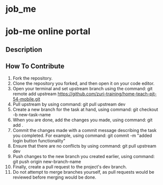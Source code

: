 # job_me

# job-me online portal
## Description


## How To Contribute
1. Fork the repository.
2. Clone the repository you forked, and then open it on your code editor.
3. Open your terminal and set upstream branch using the command: git remote add upstream https://github.com/zuri-training/home-teach-pjt-54-mobile.git
4. Pull upstream by using command: git pull upstream dev
5. Create a new branch for the task at hand, using command: git checkout -b new-task-name
6. When you are done, add the changes you made, using command: git add .
7. Commit the changes made with a commit message describing the task you completed. For example, using command: git commit -m "added login button functionality"
8. Ensure that there are no conflicts by using command: git pull upstream dev
9. Push changes to the new branch you created earlier, using command: git push origin new-branch-name
10. Finally, create a pull request to the project's dev branch.
11. Do not attempt to merge branches yourself, as pull requests would be reviewed before merging would be done.
